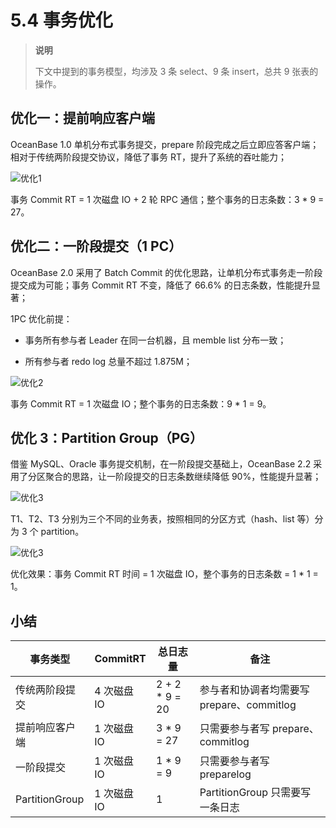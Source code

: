 # 5.4 事务优化

> **说明**
>
> 下文中提到的事务模型，均涉及 3 条 select、9 条 insert，总共 9 张表的操作。

## 优化一：提前响应客户端

OceanBase 1.0 单机分布式事务提交，prepare 阶段完成之后立即应答客户端；相对于传统两阶段提交协议，降低了事务 RT，提升了系统的吞吐能力；

![优化1](https://obbusiness-private.oss-cn-shanghai.aliyuncs.com/doc/img/kernel-advanced/V1.0.0/zh-CN/5.transaction-engine/4.transaction-commit-01.png)

事务 Commit RT = 1 次磁盘 IO + 2 轮 RPC 通信；整个事务的日志条数：3 * 9 = 27。

## 优化二：一阶段提交（1 PC）

OceanBase 2.0 采用了 Batch Commit 的优化思路，让单机分布式事务走一阶段提交成为可能；事务 Commit RT 不变，降低了 66.6% 的日志条数，性能提升显著；

1PC 优化前提：

* 事务所有参与者 Leader 在同一台机器，且 memble list 分布一致；

* 所有参与者 redo log 总量不超过 1.875M；

![优化2](https://obbusiness-private.oss-cn-shanghai.aliyuncs.com/doc/img/kernel-advanced/V1.0.0/zh-CN/5.transaction-engine/5.transaction-optimization-02.png)

事务 Commit RT = 1 次磁盘 IO；整个事务的日志条数：9 * 1 = 9。

## 优化 3：Partition Group（PG）

借鉴 MySQL、Oracle 事务提交机制，在一阶段提交基础上，OceanBase 2.2 采用了分区聚合的思路，让一阶段提交的日志条数继续降低 90%，性能提升显著；

![优化3](https://obbusiness-private.oss-cn-shanghai.aliyuncs.com/doc/img/kernel-advanced/V1.0.0/zh-CN/5.transaction-engine/5.transaction-optimization-03.png)

T1、T2、T3 分别为三个不同的业务表，按照相同的分区方式（hash、list 等）分为 3 个 partition。

![优化3](https://obbusiness-private.oss-cn-shanghai.aliyuncs.com/doc/img/kernel-advanced/V1.0.0/zh-CN/5.transaction-engine/5.transaction-optimization-04.png)

优化效果：事务 Commit RT 时间 = 1 次磁盘 IO，整个事务的日志条数 = 1 * 1 = 1。

## 小结

|  事务类型       |  CommitRT  |  总日志量   |   备注                                |
|----------------|------------|------------|---------------------------------------|
| 传统两阶段提交  | 4 次磁盘 IO | 2 + 2 * 9 = 20    | 参与者和协调者均需要写 prepare、commitlog |
| 提前响应客户端  | 1 次磁盘 IO | 3 * 9 = 27    | 只需要参与者写 prepare、commitlog        |
| 一阶段提交      | 1 次磁盘 IO | 1 * 9 = 9     | 只需要参与者写 preparelog               |
| PartitionGroup | 1 次磁盘 IO | 1           | PartitionGroup 只需要写一条日志         |
